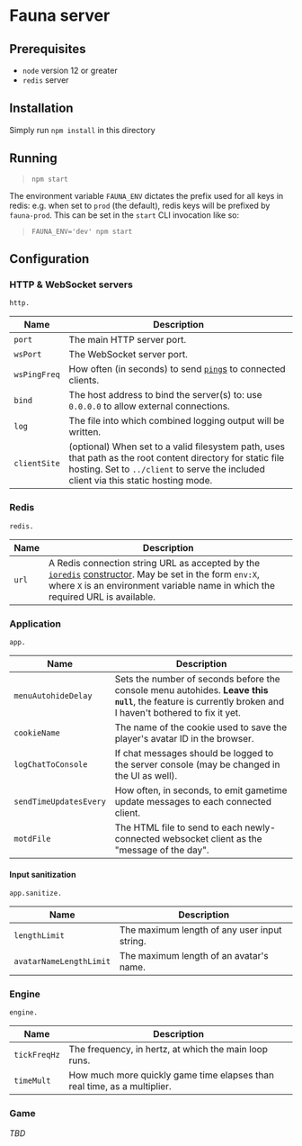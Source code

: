 # Fauna server

## Prerequisites

* `node` version 12 or greater
* `redis` server

## Installation

Simply run `npm install` in this directory

## Running

> `npm start`

The environment variable `FAUNA_ENV` dictates the prefix used for all keys in redis: e.g. when set to `prod` (the default), redis keys will be prefixed by `fauna-prod`. This can be set in the `start` CLI invocation like so:

> `FAUNA_ENV='dev' npm start`

## Configuration

### HTTP & WebSocket servers

`http.`

| Name | Description |
| --- | --- |
| `port` | The main HTTP server port. |
| `wsPort` | The WebSocket server port. |
| `wsPingFreq` | How often (in seconds) to send [`ping`s](https://tools.ietf.org/html/rfc6455#section-5.5.2) to connected clients. |
| `bind` | The host address to bind the server(s) to: use `0.0.0.0` to allow external connections. |
| `log` | The file into which combined logging output will be written. |
| `clientSite` | (optional) When set to a valid filesystem path, uses that path as the root content directory for static file hosting. Set to `../client` to serve the included client via this static hosting mode. |

### Redis

`redis.`

| Name | Description |
| --- | --- |
| `url` | A Redis connection string URL as accepted by the [`ioredis`](https://github.com/luin/ioredis) [constructor](https://ioredis.readthedocs.io/en/latest/API/#redis-eventemitter). May be set in the form `env:X`, where `X` is an environment variable name in which the required URL is available. |

### Application

`app.`

| Name | Description |
| --- | --- |
| `menuAutohideDelay` | Sets the number of seconds before the console menu autohides. **Leave this `null`**, the feature is currently broken and I haven't bothered to fix it yet. |
| `cookieName` | The name of the cookie used to save the player's avatar ID in the browser. |
| `logChatToConsole` | If chat messages should be logged to the server console (may be changed in the UI as well). |
| `sendTimeUpdatesEvery` | How often, in seconds, to emit gametime update messages to each connected client. |
| `motdFile` | The HTML file to send to each newly-connected websocket client as the "message of the day". |

#### Input sanitization

`app.sanitize.`

| Name | Description |
| --- | --- |
| `lengthLimit` | The maximum length of any user input string. |
| `avatarNameLengthLimit` | The maximum length of an avatar's name. |

### Engine

`engine.`

| Name | Description |
| --- | --- |
| `tickFreqHz` | The frequency, in hertz, at which the main loop runs. |
| `timeMult` | How much more quickly game time elapses than real time, as a multiplier. |

### Game

*TBD*
